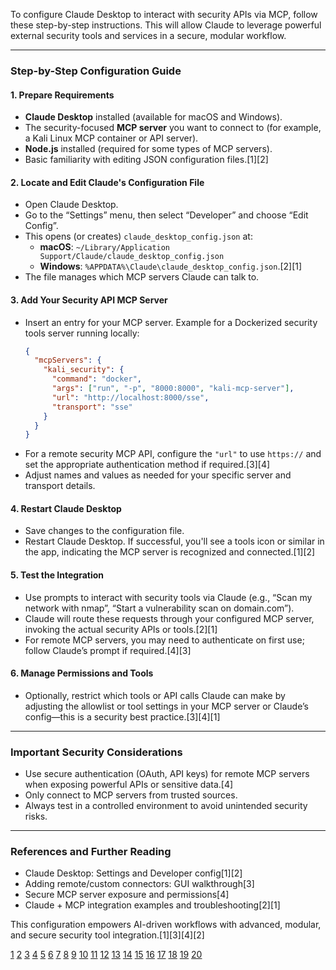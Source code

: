 To configure Claude Desktop to interact with security APIs via MCP, follow these step-by-step instructions. This will allow Claude to leverage powerful external security tools and services in a secure, modular workflow.

***

### Step-by-Step Configuration Guide

#### 1. **Prepare Requirements**
- **Claude Desktop** installed (available for macOS and Windows).
- The security-focused **MCP server** you want to connect to (for example, a Kali Linux MCP container or API server).
- **Node.js** installed (required for some types of MCP servers).
- Basic familiarity with editing JSON configuration files.[1][2]

#### 2. **Locate and Edit Claude's Configuration File**
- Open Claude Desktop.
- Go to the “Settings” menu, then select “Developer” and choose “Edit Config”.
- This opens (or creates) `claude_desktop_config.json` at:
  - **macOS**: `~/Library/Application Support/Claude/claude_desktop_config.json`
  - **Windows**: `%APPDATA%\Claude\claude_desktop_config.json`.[2][1]
- The file manages which MCP servers Claude can talk to.

#### 3. **Add Your Security API MCP Server**
- Insert an entry for your MCP server. Example for a Dockerized security tools server running locally:
  ```json
  {
    "mcpServers": {
      "kali_security": {
        "command": "docker",
        "args": ["run", "-p", "8000:8000", "kali-mcp-server"],
        "url": "http://localhost:8000/sse",
        "transport": "sse"
      }
    }
  }
  ```
- For a remote security MCP API, configure the `"url"` to use `https://` and set the appropriate authentication method if required.[3][4]
- Adjust names and values as needed for your specific server and transport details.

#### 4. **Restart Claude Desktop**
- Save changes to the configuration file.
- Restart Claude Desktop. If successful, you'll see a tools icon or similar in the app, indicating the MCP server is recognized and connected.[1][2]

#### 5. **Test the Integration**
- Use prompts to interact with security tools via Claude (e.g., “Scan my network with nmap”, “Start a vulnerability scan on domain.com”).
- Claude will route these requests through your configured MCP server, invoking the actual security APIs or tools.[2][1]
- For remote MCP servers, you may need to authenticate on first use; follow Claude’s prompt if required.[4][3]

#### 6. **Manage Permissions and Tools**
- Optionally, restrict which tools or API calls Claude can make by adjusting the allowlist or tool settings in your MCP server or Claude’s config—this is a security best practice.[3][4][1]

***

### Important Security Considerations
- Use secure authentication (OAuth, API keys) for remote MCP servers when exposing powerful APIs or sensitive data.[4]
- Only connect to MCP servers from trusted sources.
- Always test in a controlled environment to avoid unintended security risks.

***

### References and Further Reading

- Claude Desktop: Settings and Developer config[1][2]
- Adding remote/custom connectors: GUI walkthrough[3]
- Secure MCP server exposure and permissions[4]
- Claude + MCP integration examples and troubleshooting[2][1]

This configuration empowers AI-driven workflows with advanced, modular, and secure security tool integration.[1][3][4][2]

[1](https://www.stainless.com/mcp/how-to-use-claude-mcp)
[2](https://generect.com/blog/claude-mcp/)
[3](https://modelcontextprotocol.io/docs/tutorials/use-remote-mcp-server)
[4](https://developer.microsoft.com/blog/claude-ready-secure-mcp-apim)
[5](https://www.reddit.com/r/ClaudeAI/comments/1ji8ruv/my_claude_workflow_guide_advanced_setup_with_mcp/)
[6](https://docs.anthropic.com/en/docs/claude-code/mcp)
[7](https://modelcontextprotocol.io/docs/tools/debugging)
[8](https://github.com/mlobo2012/Claude_Desktop_API_USE_VIA_MCP)
[9](https://rupakganguly.com/posts/agent.ai-mcp-server-integration-with-claude-desktop-a-step-by-step-tutorial/)
[10](https://www.reddit.com/r/ClaudeAI/comments/1jf4hnt/setting_up_mcp_servers_in_claude_code_a_tech/)
[11](https://apidog.com/blog/mcp-server-claude/)
[12](https://www.infracloud.io/blogs/securing-mcp-servers/)
[13](https://modelcontextprotocol.io/docs/develop/connect-local-servers)
[14](https://www.getmesa.com/blog/how-to-connect-mcp-server-claude/)
[15](https://support.anthropic.com/en/articles/10949351-getting-started-with-local-mcp-servers-on-claude-desktop)
[16](https://www.reddit.com/r/ClaudeAI/comments/1mp1lqu/can_i_connect_claude_desktop_to_remote_mcp_server/)
[17](https://scottspence.com/posts/configuring-mcp-tools-in-claude-code)
[18](https://www.youtube.com/watch?v=DfWHX7kszQI)
[19](https://dev.to/suzuki0430/the-easiest-way-to-set-up-mcp-with-claude-desktop-and-docker-desktop-5o)
[20](https://modelcontextprotocol.io/quickstart/server)
